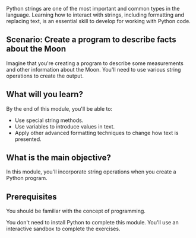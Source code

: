 Python strings are one of the most important and common types in the language. Learning how to interact with strings, including formatting and replacing text, is an essential skill to develop for working with Python code.

## Scenario: Create a program to describe facts about the Moon

Imagine that you're creating a program to describe some measurements and other information about the Moon. You'll need to use various string operations to create the output.

## What will you learn?

By the end of this module, you'll be able to:

- Use special string methods.
- Use variables to introduce values in text.
- Apply other advanced formatting techniques to change how text is presented.

## What is the main objective?

In this module, you'll incorporate string operations when you create a Python program.

## Prerequisites

You should be familiar with the concept of programming.

You don't need to install Python to complete this module. You'll use an interactive sandbox to complete the exercises.
